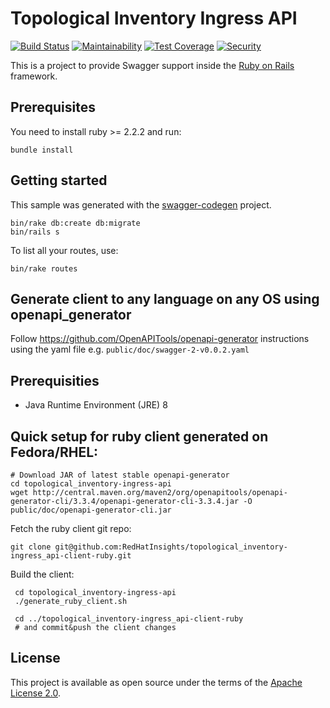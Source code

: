 # Topological Inventory Ingress API

[![Build Status](https://travis-ci.com/RedHatInsights/topological_inventory-ingress_api.svg)](https://travis-ci.com/RedHatInsights/topological_inventory-ingress_api)
[![Maintainability](https://api.codeclimate.com/v1/badges/908bba55ba117684bfa3/maintainability)](https://codeclimate.com/github/RedHatInsights/topological_inventory-ingress_api/maintainability)
[![Test Coverage](https://api.codeclimate.com/v1/badges/908bba55ba117684bfa3/test_coverage)](https://codeclimate.com/github/RedHatInsights/topological_inventory-ingress_api/test_coverage)
[![Security](https://hakiri.io/github/RedHatInsights/topological_inventory-ingress_api/master.svg)](https://hakiri.io/github/RedHatInsights/topological_inventory-ingress_api/master)

This is a project to provide Swagger support inside the [Ruby on Rails](http://rubyonrails.org/) framework.

## Prerequisites
You need to install ruby >= 2.2.2 and run:

```
bundle install
```

## Getting started

This sample was generated with the [swagger-codegen](https://github.com/swagger-api/swagger-codegen) project.

```
bin/rake db:create db:migrate
bin/rails s
```

To list all your routes, use:

```
bin/rake routes
```

## Generate client to any language on any OS using openapi_generator

Follow https://github.com/OpenAPITools/openapi-generator instructions
using the yaml file e.g. `public/doc/swagger-2-v0.0.2.yaml`

## Prerequisities
- Java Runtime Environment (JRE) 8

## Quick setup for ruby client generated on Fedora/RHEL:
```
# Download JAR of latest stable openapi-generator
cd topological_inventory-ingress-api
wget http://central.maven.org/maven2/org/openapitools/openapi-generator-cli/3.3.4/openapi-generator-cli-3.3.4.jar -O public/doc/openapi-generator-cli.jar
```

Fetch the ruby client git repo:
 
```
git clone git@github.com:RedHatInsights/topological_inventory-ingress_api-client-ruby.git
```

Build the client:

```
 cd topological_inventory-ingress-api
 ./generate_ruby_client.sh
 
 cd ../topological_inventory-ingress_api-client-ruby
 # and commit&push the client changes
```

## License

This project is available as open source under the terms of the [Apache License 2.0](http://www.apache.org/licenses/LICENSE-2.0).
